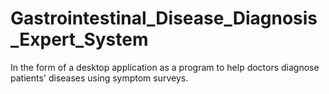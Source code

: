 # Gastrointestinal_Disease_Diagnosis_Expert_System
In the form of a desktop application as a program to help doctors diagnose patients' diseases using symptom surveys.
